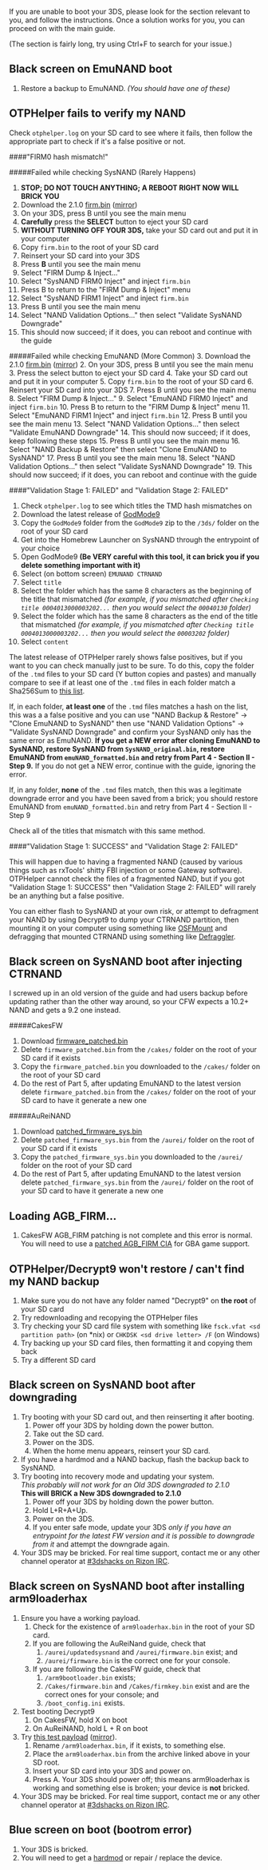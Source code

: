 If you are unable to boot your 3DS, please look for the section relevant to you, and follow the instructions. Once a solution works for you, you can proceed on with the main guide.

(The section is fairly long, try using Ctrl+F to search for your issue.)

## <a name="ts_bs_emunand" />Black screen on EmuNAND boot

1. Restore a backup to EmuNAND. *(You should have one of these)*

## <a name="ts_otphelper_verify_fail" />OTPHelper fails to verify my NAND

Check `otphelper.log` on your SD card to see where it fails, then follow the appropriate part to check if it's a  false positive or not.

####"FIRM0 hash mismatch!"

#####Failed while checking SysNAND (Rarely Happens)
1. **STOP; DO NOT TOUCH ANYTHING; A REBOOT RIGHT NOW WILL BRICK YOU**
3. Download the 2.1.0 [firm.bin](https://mega.nz/#!R0NHBBhZ!R8EjGr9aL5iL_OFoGmDpXxtoIk4bLlFxE68ioo4zLEQ) ([mirror](https://drive.google.com/file/d/0BzPfvjeuhqoDVm55N1dhNmsyZjQ/view?usp=sharing))
2. On your 3DS, press B until you see the main menu
3. **Carefully** press the **SELECT** button to eject your SD card
4. **WITHOUT TURNING OFF YOUR 3DS,** take your SD card out and put it in your computer
5. Copy `firm.bin` to the root of your SD card
6. Reinsert your SD card into your 3DS
7. Press **B** until you see the main menu
8. Select "FIRM Dump & Inject..."
9. Select "SysNAND FIRM0 Inject" and inject `firm.bin`
10. Press B to return to the "FIRM Dump & Inject" menu
11. Select "SysNAND FIRM1 Inject" and inject `firm.bin`
12. Press B until you see the main menu
13. Select "NAND Validation Options..." then select "Validate SysNAND Downgrade"
14. This should now succeed; if it does, you can reboot and continue with the guide

#####Failed while checking EmuNAND (More Common)
3. Download the 2.1.0 [firm.bin](https://mega.nz/#!R0NHBBhZ!R8EjGr9aL5iL_OFoGmDpXxtoIk4bLlFxE68ioo4zLEQ) ([mirror](https://drive.google.com/file/d/0BzPfvjeuhqoDVm55N1dhNmsyZjQ/view?usp=sharing))
2. On your 3DS, press B until you see the main menu
3. Press the select button to eject your SD card
4. Take your SD card out and put it in your computer
5. Copy `firm.bin` to the root of your SD card
6. Reinsert your SD card into your 3DS
7. Press B until you see the main menu
8. Select "FIRM Dump & Inject..."
9. Select "EmuNAND FIRM0 Inject" and inject `firm.bin`
10. Press B to return to the "FIRM Dump & Inject" menu
11. Select "EmuNAND FIRM1 Inject" and inject `firm.bin`
12. Press B until you see the main menu
13. Select "NAND Validation Options..." then select "Validate EmuNAND Downgrade"
14. This should now succeed; if it does, keep following these steps
15. Press B until you see the main menu
16. Select "NAND Backup & Restore" then select "Clone EmuNAND to SysNAND"
17. Press B until you see the main menu
18. Select "NAND Validation Options..." then select "Validate SysNAND Downgrade"
19. This should now succeed; if it does, you can reboot and continue with the guide

####"Validation Stage 1: FAILED" and "Validation Stage 2: FAILED"  
 
1. Check `otphelper.log` to see which titles the TMD hash mismatches on
2. Download the latest release of [GodMode9](https://github.com/d0k3/GodMode9/releases)
3. Copy the `GodMode9` folder from the `GodMode9` zip to the `/3ds/` folder on the root of your SD card
4. Get into the Homebrew Launcher on SysNAND through the entrypoint of your choice
5. Open GodMode9 **(Be VERY careful with this tool, it can brick you if you delete something important with it)**
6. Select (on bottom screen) `EMUNAND CTRNAND`
7. Select `title`
8. Select the folder which has the same 8 characters as the beginning of the title that mismatched *(for example, if you mismatched after `Checking title 0004013000003202...` then you would select the `00040130` folder)*
9. Select the folder which has the same 8 characters as the end of the title that mismatched *(for example, if you mismatched after `Checking title 0004013000003202...` then you would select the `00003202` folder)*
10. Select `content`

The latest release of OTPHelper rarely shows false positives, but if you want to you can check manually just to be sure. To do this, copy the folder of the `.tmd` files to your SD card (Y button copies and pastes) and manually compare to see if at least one of the `.tmd` files in each folder match a Sha256Sum to [this list](https://gist.github.com/Plailect/a6789c6a87a2eee575da). 

If, in each folder, **at least one** of the `.tmd` files matches a hash on the list, this was a a false positive and you can use "NAND Backup & Restore" -> "Clone EmuNAND to SysNAND" then use "NAND Validation Options" -> "Validate SysNAND Downgrade" and confirm your SysNAND only has the same error as EmuNAND. **If you get a NEW error after cloning EmuNAND to SysNAND, restore SysNAND from `SysNAND_original.bin`, restore EmuNAND from `emuNAND_formatted.bin` and retry from Part 4 - Section II - Step 9.** If you do not get a NEW error, continue with the guide, ignoring the error.

If, in any folder, **none** of the `.tmd` files match, then this was a legitimate downgrade error and you have been saved from a brick; you should restore EmuNAND from `emuNAND_formatted.bin` and retry from Part 4 - Section II - Step 9

Check all of the titles that mismatch with this same method.

####"Validation Stage 1: SUCCESS" and "Validation Stage 2: FAILED"

This will happen due to having a fragmented NAND (caused by various things such as rxTools' shitty FBI injection or some Gateway software). OTPHelper cannot check the files of a fragmented NAND, but if you got "Validation Stage 1: SUCCESS" then "Validation Stage 2: FAILED" will rarely be an anything but a false positive.

You can either flash to SysNAND at your own risk, or attempt to defragment your NAND by using Decrypt9 to dump your CTRNAND partition, then mounting it on your computer using something like [OSFMount](http://www.osforensics.com/tools/mount-disk-images.html) and defragging that mounted CTRNAND using something like [Defraggler](https://www.piriform.com/defraggler/download/standard).

## <a name="ts_bs_ctrnand" />Black screen on SysNAND boot after injecting CTRNAND

I screwed up in an old version of the guide and had users backup before updating rather than the other way around, so your CFW expects a 10.2+ NAND and gets a 9.2 one instead.

#####CakesFW

1. Download [firmware_patched.bin](https://up1.ca/#LQm-QJ3j5htr2vTG6Z2TnA)
2. Delete `firmware_patched.bin` from the `/cakes/` folder on the root of your SD card if it exists
3. Copy the `firmware_patched.bin` you downloaded to the `/cakes/` folder on the root of your SD card
4. Do the rest of Part 5, after updating EmuNAND to the latest version delete `firmware_patched.bin` from the `/cakes/` folder on the root of your SD card to have it generate a new one

#####AuReiNAND

1. Download [patched_firmware_sys.bin](https://up1.ca/#BBTyUYm47YF3hBwBYhKGsA)
2. Delete `patched_firmware_sys.bin` from the `/aurei/` folder on the root of your SD card if it exists
3. Copy the `patched_firmware_sys.bin` you downloaded to the `/aurei/` folder on the root of your SD card
4. Do the rest of Part 5, after updating EmuNAND to the latest version delete `patched_firmware_sys.bin` from the `/aurei/` folder on the root of your SD card to have it generate a new one

## <a name="ts_agb_firm" />Loading AGB_FIRM...

1. CakesFW AGB_FIRM patching is not complete and this error is normal. You will need to use a [patched AGB_FIRM CIA](https://gbatemp.net/threads/390313/) for GBA game support.

## <a name="ts_otp_helper" />OTPHelper/Decrypt9 won't restore / can't find my NAND backup

1. Make sure you do not have any folder named "Decrypt9" on **the root** of your SD card
1. Try redownloading and recopying the OTPHelper files
3. Try checking your SD card file system with something like `fsck.vfat <sd partition path>` (on *nix) or `CHKDSK <sd drive letter> /F` (on Windows)
2. Try backing up your SD card files, then formatting it and copying them back
5. Try a different SD card

## <a name="ts_sys_down" />Black screen on SysNAND boot after downgrading

1. Try booting with your SD card out, and then reinserting it after booting.
   1. Power off your 3DS by holding down the power button.
   2. Take out the SD card.
   3. Power on the 3DS.
   4. When the home menu appears, reinsert your SD card.
2. If you have a hardmod and a NAND backup, flash the backup back to SysNAND.
3. Try booting into recovery mode and updating your system.    
   *This probably will not work for an Old 3DS downgraded to 2.1.0*    
   **This will BRICK a New 3DS downgraded to 2.1.0**
   1. Power off your 3DS by holding down the power button.
   2. Hold L+R+A+Up.
   3. Power on the 3DS.
   4. If you enter safe mode, update your 3DS *only if you have an entrypoint for the latest FW version and it is possible to downgrade from it* and attempt the downgrade again.
4. Your 3DS may be bricked. For real time support, contact me or any other channel operator at [#3dshacks on Rizon IRC](https://qchat.rizon.net/?channels=3dshacks&uio=d4).

## <a name="ts_sys_a9lh" />Black screen on SysNAND boot after installing arm9loaderhax

1. Ensure you have a working payload.
   1. Check for the existence of `arm9loaderhax.bin` in the root of your SD card.
   2. If you are following the AuReiNand guide, check that
      1. `/aurei/updatedsysnand` and `/aurei/firmware.bin` exist; and
      2. `/aurei/firmware.bin` is the correct one for your console.
   3. If you are following the CakesFW guide, check that
      1. `/arm9bootloader.bin` exists;
      2. `/Cakes/firmware.bin` and `/Cakes/firmkey.bin` exist and are the correct ones for your console; and
      3. `/boot_config.ini` exists.
2. Test booting Decrypt9
   1. On CakesFW, hold X on boot
   2. On AuReiNAND, hold L + R on boot
2. Try [this test payload](https://mega.nz/#!YxMiGDhB!VZLv2XPSqFFzEhf4kGMXAdQtSpIGvnp2vu2W1j4o7cc/) ([mirror](https://drive.google.com/file/d/0BzPfvjeuhqoDanVaR3FTUTFqNFU/view?usp=sharing)).
   1. Rename `/arm9loaderhax.bin`, if it exists, to something else.
   2. Place the `arm9loaderhax.bin` from the archive linked above in your SD root.
   3. Insert your SD card into your 3DS and power on.
   4. Press A. Your 3DS should power off; this means arm9loaderhax is working and something else is broken; your device is **not** bricked.
3. Your 3DS may be bricked. For real time support, contact me or any other channel operator at [#3dshacks on Rizon IRC](https://qchat.rizon.net/?channels=3dshacks&uio=d4).

## <a name="ts_sys_blue" />Blue screen on boot (bootrom error)

1. Your 3DS is bricked.
2. You will need to get a [hardmod](https://gbatemp.net/threads/414498/) or repair / replace the device.